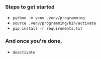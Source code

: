 ### Steps to get started
- `python -m venv .venv/programming`
- `source .venv/programming/bin/activate`
- `pip install -r requirements.txt`

### And once you're done,
- `deactivate`
